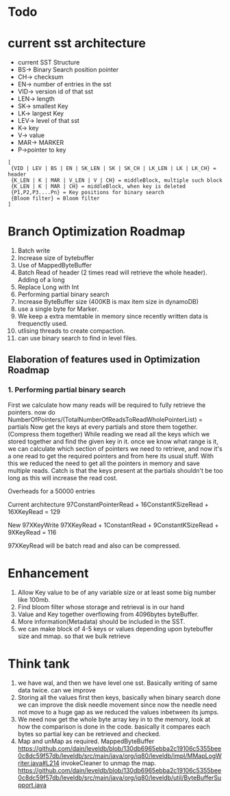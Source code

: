 # Todo


# current sst architecture
* current SST Structure
* BS-> Binary Search position pointer
* CH-> checksum
* EN-> number of entries in the sst
* VID-> version id of that sst
* LEN-> length
* SK-> smallest Key
* LK-> largest Key
* LEV-> level of that sst
* K-> key
* V-> value
* MAR-> MARKER
* P->pointer to key

``` 
[
 {VID | LEV | BS | EN | SK_LEN | SK | SK_CH | LK_LEN | LK | LK_CH} = header
 {K_LEN | K | MAR | V_LEN | V | CH} = middleBlock, multiple such block
 {K_LEN | K | MAR | CH} = middleBlock, when key is deleted
 {P1,P2,P3....Pn} = Key positions for binary search
 {Bloom filter} = Bloom filter
]
```

# Branch Optimization Roadmap
1. Batch write
2. Increase size of bytebuffer
3. Use of MappedByteBuffer
4. Batch Read of header (2 times read will retrieve the whole header). Adding of a long 
5. Replace Long with Int
6. Performing partial binary search 
7. Increase ByteBuffer size (400KB is max item size in dynamoDB)
8. use a single byte for Marker.
9. We keep a extra memtable in memory since recently written data is frequenctly used.
10. utlising threads to create compaction.
11. can use binary search to find in level files.

## Elaboration of features used in Optimization Roadmap
### 1. Performing partial binary search
First we calculate how many reads will be required to fully retrieve the pointers.
now do NumberOfPointers/(TotalNumberOfReadsToReadWholePointerList) = partials
Now get the keys at every partials and store them together.(Compress them together)
While reading we read all the keys which we stored together and find the given key in it.
once we know what range is it, we can calculate which section of pointers we need to retrieve,
and now it's a one read to get the required pointers and from here its usual stuff.
With this we reduced the need to get all the pointers in memory and save multiple reads.
Catch is that the keys present at the partials shouldn't be too long as this will increase the read cost.

Overheads for a 50000 entries

Current architecture
97ConstantPointerRead + 16ConstantKSizeRead  + 16XKeyRead = 129

New
97XKeyWrite
97XKeyRead + 1ConstantRead + 9ConstantKSizeRead  + 9XKeyRead = 116

97XKeyRead will be batch read and also can be compressed.

# Enhancement
1. Allow Key value to be of any variable size or at least some big number like 100mb.
2. Find bloom filter whose storage and retrieval is in our hand
3. Value and Key together overflowing from 4096bytes byteBuffer.
4. More information(Metadata) should be included in the SST.
5. we can make block of 4-5 keys or values depending upon bytebuffer size and mmap. so that we bulk retrieve

# Think tank
1. we have wal, and then we have level one sst. Basically writing of same data twice. can we improve
2. Storing all the values first then keys, basically when binary search done we can improve the disk needle movement
since now the needle need not move to a huge gap as we reduced the values inbetween its jumps.
3. We need now get the whole byte array key in to the memory, look at how the comparison is done in the code.
basically it compares each bytes so partial key can be retrieved and checked.
4. Map and unMap as required. MappedByteBuffer https://github.com/dain/leveldb/blob/130db6965ebba2c19106c5355bee0c8dc59f57db/leveldb/src/main/java/org/iq80/leveldb/impl/MMapLogWriter.java#L214
   invokeCleaner to unmap the map. https://github.com/dain/leveldb/blob/130db6965ebba2c19106c5355bee0c8dc59f57db/leveldb/src/main/java/org/iq80/leveldb/util/ByteBufferSupport.java